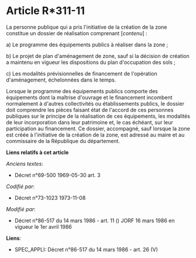 # Article R*311-11

La personne publique qui a pris l'initiative de la création de la zone constitue un dossier de réalisation comprenant
[*contenu*] :

a) Le programme des équipements publics à réaliser dans la zone ;

b) Le projet de plan d'aménagement de zone, sauf si la décision de création a maintenu en vigueur les dispositions du plan
d'occupation des sols ;

c) Les modalités prévisionnelles de financement de l'opération d'aménagement, échelonnées dans le temps.

Lorsque le programme des équipements publics comporte des équipements dont la maîtrise d'ouvrage et le financement incombent
normalement à d'autres collectivités ou établissements publics, le dossier doit comprendre les pièces faisant état de
l'accord de ces personnes publiques sur le principe de la réalisation de ces équipements, les modalités de leur incorporation
dans leur patrimoine et, le cas échéant, sur leur participation au financement. Ce dossier, accompagné, sauf lorsque la zone
est créée à l'initiative de la création de la zone, est adressé au maire et au commissaire de la République du département.

**Liens relatifs à cet article**

_Anciens textes_:

  - Décret n°69-500 1969-05-30 art. 3

_Codifié par_:

  - Décret n°73-1023 1973-11-08

_Modifié par_:

  - Décret n°86-517 du 14 mars 1986 - art. 11 () JORF 16 mars 1986 en vigueur le 1er avril 1986

**Liens**:

  - SPEC_APPLI: Décret n°86-517 du 14 mars 1986 - art. 26 (V)
